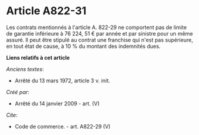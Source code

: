 # Article A822-31

Les contrats mentionnés à l'article A. 822-29 ne comportent pas de limite de garantie inférieure à 76 224, 51 € par année et
par sinistre pour un même assuré. Il peut être stipulé au contrat une franchise qui n'est pas supérieure, en tout état de
cause, à 10 % du montant des indemnités dues.

**Liens relatifs à cet article**

_Anciens textes_:

  - Arrêté du 13 mars 1972, article 3 v. init.

_Créé par_:

  - Arrêté du 14 janvier 2009 - art. (V)

_Cite_:

  - Code de commerce. - art. A822-29 (V)

